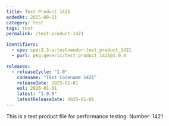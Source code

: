 ```yaml
---
title: Test Product 1421
addedAt: 2025-08-21
category: test
tags: test
permalink: /test-product-1421

identifiers:
  - cpe: cpe:2.3:a:testvendor:test_product_1421
  - purl: pkg:generic/test_product_1421@1.0.0

releases:
  - releaseCycle: "1.0"
    codename: "Test Codename 1421"
    releaseDate: 2025-01-01
    eol: 2026-01-01
    latest: "1.0.0"
    latestReleaseDate: 2025-01-01
---
```


This is a test product file for performance testing. Number: 1421

